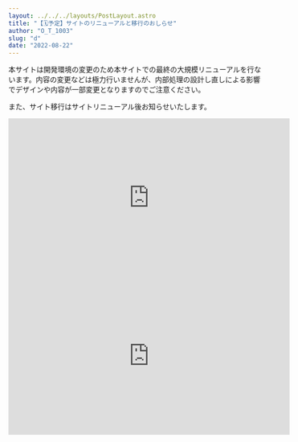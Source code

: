 ```yaml
---
layout: ../../../layouts/PostLayout.astro
title: "【🗓️予定】サイトのリニューアルと移行のおしらせ"
author: "O_T_1003"
slug: "d"
date: "2022-08-22"
---
```


本サイトは開発環境の変更のため本サイトでの最終の大規模リニューアルを行ないます。内容の変更などは極力行いませんが、内部処理の設計し直しによる影響でデザインや内容が一部変更となりますのでご注意ください。

また、サイト移行はサイトリニューアル後お知らせいたします。

<iframe width="560" height="315" src="https://www.youtube.com/embed/X7LQZxmIh8I?si=AoJq4Tp-5DHAzfDp" title="YouTube video player" frameborder="0" allow="accelerometer; autoplay; clipboard-write; encrypted-media; gyroscope; picture-in-picture; web-share" allowfullscreen></iframe>
<iframe width="560" height="315" src="https://www.youtube.com/embed/5jFxZsMs9Fc?si=o-2GV4PpcqOz5C9b" title="YouTube video player" frameborder="0" allow="accelerometer; autoplay; clipboard-write; encrypted-media; gyroscope; picture-in-picture; web-share" allowfullscreen></iframe>